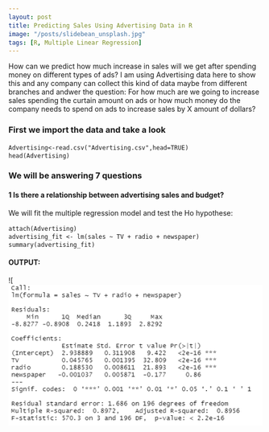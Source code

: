 ```yaml
---
layout: post
title: Predicting Sales Using Advertising Data in R
image: "/posts/slidebean_unsplash.jpg"
tags: [R, Multiple Linear Regression]
---
```

How can we predict how much increase in sales will we get after spending money on different types of ads? I am using Advertising data here to show this and any company can collect this kind of data maybe from different branches and andwer the question: For how much are we going to increase sales spending the curtain amount on ads or how much money do the company needs to spend on ads to increase sales by X amount of dollars? 

### First we import the data and take a look
```
Advertising<-read.csv("Advertising.csv",head=TRUE)
head(Advertising)
```
### We will be answering 7 questions
#### 1 Is there a relationship between advertising sales and budget?

We will fit the multiple regression model and test the Ho hypothese:
```
attach(Advertising)
advertising_fit <- lm(sales ~ TV + radio + newspaper)
summary(advertising_fit)
```
#### OUTPUT:
![![ouput1](/img/posts/output1.png "output1")


